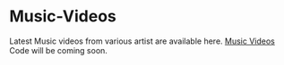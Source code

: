 # Music-Videos
Latest Music videos from various artist are available here. <a href="https://metavideos.com/music">Music Videos</a>
Code will be coming soon.

